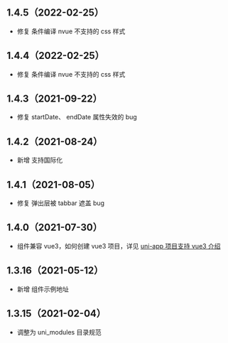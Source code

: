 ## 1.4.5（2022-02-25）

-   修复 条件编译 nvue 不支持的 css 样式

## 1.4.4（2022-02-25）

-   修复 条件编译 nvue 不支持的 css 样式

## 1.4.3（2021-09-22）

-   修复 startDate、 endDate 属性失效的 bug

## 1.4.2（2021-08-24）

-   新增 支持国际化

## 1.4.1（2021-08-05）

-   修复 弹出层被 tabbar 遮盖 bug

## 1.4.0（2021-07-30）

-   组件兼容 vue3，如何创建 vue3 项目，详见 [uni-app 项目支持 vue3 介绍](https://ask.dcloud.net.cn/article/37834)

## 1.3.16（2021-05-12）

-   新增 组件示例地址

## 1.3.15（2021-02-04）

-   调整为 uni_modules 目录规范
